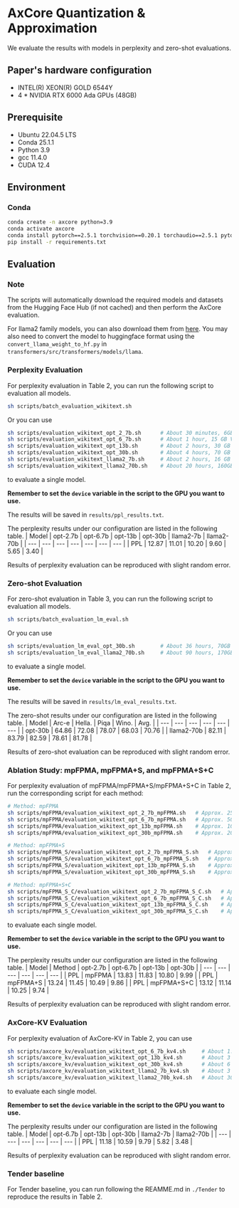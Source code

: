# AxCore Quantization & Approximation

We evaluate the results with models in perplexity and zero-shot evaluations.

## Paper's hardware configuration

+ INTEL(R) XEON(R) GOLD 6544Y
+ 4 * NVIDIA RTX 6000 Ada GPUs (48GB)

## Prerequisite

+ Ubuntu 22.04.5 LTS
+ Conda 25.1.1
+ Python 3.9
+ gcc 11.4.0
+ CUDA 12.4

## Environment

### Conda
```bash
conda create -n axcore python=3.9
conda activate axcore
conda install pytorch==2.5.1 torchvision==0.20.1 torchaudio==2.5.1 pytorch-cuda=12.4 -c pytorch -c nvidia
pip install -r requirements.txt
```

## Evaluation

### Note

The scripts will automatically download the required models and datasets from the Hugging Face Hub (if not cached) and then perform the AxCore evaluation.

For llama2 family models, you can also download them from [here](https://llama.meta.com/llama-downloads). You may also need to convert the model to huggingface format using the `convert_llama_weight_to_hf.py` in `transformers/src/transformers/models/llama`.

### Perplexity Evaluation

For perplexity evaluation in Table 2, you can run the following script to evaluation all models.
```bash
sh scripts/batch_evaluation_wikitext.sh
```
Or you can use
```bash
sh scripts/evaluation_wikitext_opt_2_7b.sh      # About 30 minutes, 6GB VRAM
sh scripts/evaluation_wikitext_opt_6_7b.sh      # About 1 hour, 15 GB VRAM
sh scripts/evaluation_wikitext_opt_13b.sh       # About 2 hours, 30 GB VRAM
sh scripts/evaluation_wikitext_opt_30b.sh       # About 4 hours, 70 GB VRAM
sh scripts/evaluation_wikitext_llama2_7b.sh     # About 2 hours, 16 GB VRAM
sh scripts/evaluation_wikitext_llama2_70b.sh    # About 20 hours, 160GB VRAM, 550GB RAM
```
to evaluate a single model.

**Remember to set the `device` variable in the script to the GPU you want to use.**

The results will be saved in `results/ppl_results.txt`.

The perplexity results under our configuration are listed in the following table.
| Model | opt-2.7b | opt-6.7b | opt-13b | opt-30b | llama2-7b | llama2-70b |
| --- | --- | --- | --- | --- | --- | --- |
| PPL | 12.87 | 11.01 | 10.20 | 9.60 | 5.65 | 3.40 |

Results of perplexity evaluation can be reproduced with slight random error.


### Zero-shot Evaluation

For zero-shot evaluation in Table 3, you can run the following script to evaluation all models.
```bash
sh scripts/batch_evaluation_lm_eval.sh
```
Or you can use
```bash
sh scripts/evaluation_lm_eval_opt_30b.sh        # About 36 hours, 70GB VRAM
sh scripts/evaluation_lm_eval_llama2_70b.sh     # About 90 hours, 170GB VRAM, 550GB RAM
```
to evaluate a single model.

**Remember to set the `device` variable in the script to the GPU you want to use.**

The results will be saved in `results/lm_eval_results.txt`.

The zero-shot results under our configuration are listed in the following table.
| Model | Arc-e | Hella. | Piqa | Wino. | Avg. |
| --- | --- | --- | --- | --- | --- |
| opt-30b | 64.86 | 72.08 | 78.07 | 68.03 | 70.76 |
| llama2-70b | 82.11 | 83.79 | 82.59 | 78.61 | 81.78 |

Results of zero-shot evaluation can be reproduced with slight random error.

### Ablation Study: mpFPMA, mpFPMA+S, and mpFPMA+S+C

For perplexity evaluation of mpFPMA/mpFPMA+S/mpFPMA+S+C in Table 2, run the corresponding script for each method:
```bash
# Method: mpFPMA
sh scripts/mpFPMA/evaluation_wikitext_opt_2_7b_mpFPMA.sh   # Approx. 25 minutes, 6GB VRAM
sh scripts/mpFPMA/evaluation_wikitext_opt_6_7b_mpFPMA.sh   # Approx. 50 minutes, 15GB VRAM
sh scripts/mpFPMA/evaluation_wikitext_opt_13b_mpFPMA.sh    # Approx. 100 minutes, 30GB VRAM
sh scripts/mpFPMA/evaluation_wikitext_opt_30b_mpFPMA.sh    # Approx. 200 minutes, 70GB VRAM

# Method: mpFPMA+S
sh scripts/mpFPMA_S/evaluation_wikitext_opt_2_7b_mpFPMA_S.sh   # Approx. 25 minutes, 6GB VRAM
sh scripts/mpFPMA_S/evaluation_wikitext_opt_6_7b_mpFPMA_S.sh   # Approx. 50 minutes, 15GB VRAM
sh scripts/mpFPMA_S/evaluation_wikitext_opt_13b_mpFPMA_S.sh    # Approx. 100 minutes, 30GB VRAM
sh scripts/mpFPMA_S/evaluation_wikitext_opt_30b_mpFPMA_S.sh    # Approx. 200 minutes, 70GB VRAM

# Method: mpFPMA+S+C
sh scripts/mpFPMA_S_C/evaluation_wikitext_opt_2_7b_mpFPMA_S_C.sh   # Approx. 25 minutes, 6GB VRAM
sh scripts/mpFPMA_S_C/evaluation_wikitext_opt_6_7b_mpFPMA_S_C.sh   # Approx. 50 minutes, 15GB VRAM
sh scripts/mpFPMA_S_C/evaluation_wikitext_opt_13b_mpFPMA_S_C.sh    # Approx. 100 minutes, 30GB VRAM
sh scripts/mpFPMA_S_C/evaluation_wikitext_opt_30b_mpFPMA_S_C.sh    # Approx. 200 minutes, 70GB VRAM
```
to evaluate each single model.

**Remember to set the `device` variable in the script to the GPU you want to use.**

The perplexity results under our configuration are listed in the following table.
| Model | Method | opt-2.7b | opt-6.7b | opt-13b | opt-30b |
| --- | --- | --- | --- | --- | --- |
| PPL | mpFPMA | 13.83 | 11.83 | 10.80 | 9.99 |
| PPL | mpFPMA+S | 13.24 | 11.45 | 10.49 | 9.86 |
| PPL | mpFPMA+S+C | 13.12 | 11.14 | 10.25 | 9.74 |

Results of perplexity evaluation can be reproduced with slight random error.

### AxCore-KV Evaluation

For perplexity evaluation of AxCore-KV in Table 2, you can use
```bash
sh scripts/axcore_kv/evaluation_wikitext_opt_6_7b_kv4.sh     # About 1.5 hours, 15GB VRAM
sh scripts/axcore_kv/evaluation_wikitext_opt_13b_kv4.sh      # About 3 hours, 30GB VRAM
sh scripts/axcore_kv/evaluation_wikitext_opt_30b_kv4.sh      # About 6 hours, 70GB VRAM
sh scripts/axcore_kv/evaluation_wikitext_llama2_7b_kv4.sh    # About 3 hours, 16GB VRAM
sh scripts/axcore_kv/evaluation_wikitext_llama2_70b_kv4.sh   # About 30 hours, 160GB VRAM, 550GB RAM
```
to evaluate each single model.

**Remember to set the `device` variable in the script to the GPU you want to use.**

The perplexity results under our configuration are listed in the following table.
| Model | opt-6.7b | opt-13b | opt-30b | llama2-7b | llama2-70b |
| --- | --- | --- | --- | --- | --- |
| PPL | 11.18 | 10.59 | 9.79 | 5.82 | 3.48 |

Results of perplexity evaluation can be reproduced with slight random error.

### Tender baseline

For Tender baseline, you can run following the REAMME.md in `./Tender` to reproduce the results in Table 2.
